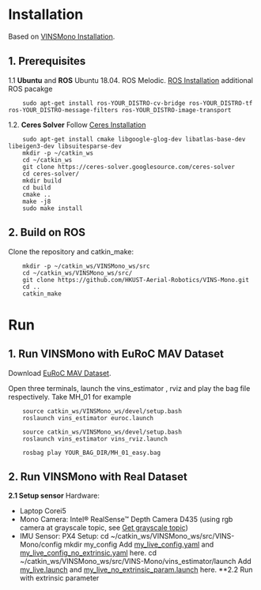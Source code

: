 # Installation

Based on [VINSMono Installation](https://github.com/HKUST-Aerial-Robotics/VINS-Mono).
## 1. Prerequisites
1.1 **Ubuntu** and **ROS**
Ubuntu  18.04.
ROS Melodic. [ROS Installation](http://wiki.ros.org/ROS/Installation)
additional ROS pacakge
```
    sudo apt-get install ros-YOUR_DISTRO-cv-bridge ros-YOUR_DISTRO-tf ros-YOUR_DISTRO-message-filters ros-YOUR_DISTRO-image-transport
```

1.2. **Ceres Solver**
Follow [Ceres Installation](http://ceres-solver.org/installation.html)
```
    sudo apt-get install cmake libgoogle-glog-dev libatlas-base-dev libeigen3-dev libsuitesparse-dev
    mkdir -p ~/catkin_ws
    cd ~/catkin_ws
    git clone https://ceres-solver.googlesource.com/ceres-solver
    cd ceres-solver/
    mkdir build
    cd build
    cmake ..
    make -j8
    sudo make install
```

## 2. Build on ROS
Clone the repository and catkin_make:
```
    mkdir -p ~/catkin_ws/VINSMono_ws/src
    cd ~/catkin_ws/VINSMono_ws/src/
    git clone https://github.com/HKUST-Aerial-Robotics/VINS-Mono.git
    cd ..
    catkin_make
```

# Run

## 1. Run VINSMono with EuRoC MAV Dataset

Download [EuRoC MAV Dataset](http://projects.asl.ethz.ch/datasets/doku.php?id=kmavvisualinertialdatasets).

Open three terminals, launch the vins_estimator , rviz and play the bag file respectively. Take MH_01 for example
```
    source catkin_ws/VINSMono_ws/devel/setup.bash 
    roslaunch vins_estimator euroc.launch
```
```
    source catkin_ws/VINSMono_ws/devel/setup.bash
    roslaunch vins_estimator vins_rviz.launch
```
```
    rosbag play YOUR_BAG_DIR/MH_01_easy.bag 
```
## 2. Run VINSMono with Real Dataset

**2.1 Setup sensor**
Hardware:
- Laptop Corei5
- Mono Camera: Intel® RealSense™ Depth Camera D435 (using rgb camera at grayscale topic, see [Get grayscale topic]())
- IMU Sensor: PX4 
Setup:
cd ~/catkin_ws/VINSMono_ws/src/VINS-Mono/config
mkdir my_config
Add [my_live_config.yaml]() and [my_live_config_no_extrinsic.yaml]() here.
cd ~/catkin_ws/VINSMono_ws/src/VINS-Mono/vins_estimator/launch
Add [my_live.launch]() and [my_live_no_extrinsic_param.launch]() here.
 **2.2 Run with extrinsic parameter
 
